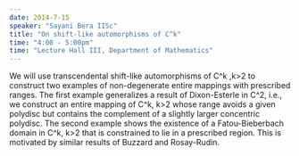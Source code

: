 ```yaml
---
date: 2014-7-15
speaker: "Sayani Bera IISc"
title: "On shift-like automorphisms of C^k"
time: "4:00 - 5:00pm" 
time: "Lecture Hall III, Department of Mathematics"
---
```

We will use transcendental shift-like automorphisms of C^k ,k>2 to construct two examples of non-degenerate entire mappings with prescribed ranges. The first example generalizes a result of Dixon-Esterle in C^2, i.e., we construct an entire mapping of C^k, k>2 whose range avoids a given polydisc but contains the complement of a slightly larger concentric polydisc. The second example shows the existence of a Fatou-Bieberbach domain in C^k, k>2 that is constrained to lie in a prescribed region. This is motivated by similar results of Buzzard and Rosay-Rudin.
